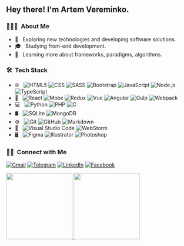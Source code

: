 ## Hey there! I'm Artem Vereminko.

### 👨🏻‍💻 &nbsp;About Me 

- 🤔 &nbsp; Exploring new technologies and developing software solutions.
- 🎓 &nbsp; Studying front-end development.
- 🌱 &nbsp; Learning more about frameworks, paradigms, algorithms.
<!-- - 💼 &nbsp; Working as a junior front-end developer. -->

### 🛠 &nbsp;Tech Stack


- 🌐 &nbsp;
  ![HTML5](https://img.shields.io/badge/-HTML5-333333?style=flat-square&logo=HTML5)
  ![CSS](https://img.shields.io/badge/-CSS-333333?style=flat-square&logo=CSS3&logoColor=1572B6)
  ![SASS](https://img.shields.io/badge/-SASS-333333?style=flat-square&logo=sass)
  ![Bootstrap](https://img.shields.io/badge/-Bootstrap-333333?style=flat-square&logo=bootstrap&logoColor=563D7C)
  ![JavaScript](https://img.shields.io/badge/-JavaScript-333333?style=flat-square&logo=javascript)
  ![Node.js](https://img.shields.io/badge/-Node.js-333333?style=flat-square&logo=node.js)
  ![TypeScript](https://img.shields.io/badge/-TypeScript-333333?style=flat-square&logo=typescript&logoColor=007acc)
- 🧰 &nbsp;
  ![React](https://img.shields.io/badge/-React-333333?style=flat-square&logo=react)
  ![Mobx](https://img.shields.io/badge/-MobX-333333?style=flat-square&logo=mobx)
  ![Redux](https://img.shields.io/badge/-Redux-333333?style=flat-square&logo=redux)
  ![Vue](https://img.shields.io/badge/-Vue-333333?style=flat-square&logo=vue.js)
  ![Angular](https://img.shields.io/badge/-Angular-333333?style=flat-square&logo=angular&logoColor=DD0031)
  ![Gulp](https://img.shields.io/badge/-Gulp-333333?style=flat-square&logo=gulp)
  ![Webpack](https://img.shields.io/badge/-Webpack-333333?style=flat-square&logo=webpack)
- 💻 &nbsp;
  ![Python](https://img.shields.io/badge/-Python-333333?style=flat-square&logo=python)
  ![PHP](https://img.shields.io/badge/-PHP-333333?style=flat-square&logo=C&logoColor=00599C)
  ![C](https://img.shields.io/badge/-C-333333?style=flat-square&logo=C&logoColor=00599C)
- 🛢 &nbsp;
  ![SQLite](https://img.shields.io/badge/-SQLite-333333?style=flat-square&logo=sqlite)
  ![MongoDB](https://img.shields.io/badge/-MongoDB-333333?style=flat-square&logo=mongodb)
- ⚙️ &nbsp;
  ![Git](https://img.shields.io/badge/-Git-333333?style=flat-square&logo=git)
  ![GitHub](https://img.shields.io/badge/-GitHub-333333?style=flat-square&logo=github)
  ![Markdown](https://img.shields.io/badge/-Markdown-333333?style=flat-square&logo=markdown)
- 🔧 &nbsp;
  ![Visual Studio Code](https://img.shields.io/badge/-Visual%20Studio%20Code-333333?style=flat-square&logo=visual-studio-code&logoColor=007ACC)
  ![WebStorm](https://img.shields.io/badge/-WebStorm-333333?style=flat-square&logo=webstorm)
- 🖥 &nbsp;
  ![Figma](https://img.shields.io/badge/-Figma-333333?style=flat-square&logo=figma)
  ![Illustrator](https://img.shields.io/badge/-Illustrator-333333?style=flat-square&logo=adobe-illustrator)
  ![Photoshop](https://img.shields.io/badge/-Photoshop-333333?style=flat-square&logo=adobe-photoshop)
  

### 🤝🏻 &nbsp;Connect with Me

[![Gmail](https://img.shields.io/badge/-Gmail-333333?style=for-the-badge&logo=gmail)](mailto:temaspsxxx@gmail.com)
[![Telegram](https://img.shields.io/badge/-Telegram-333333?style=for-the-badge&logo=telegram)](https://t.me/artem_veremienko)
[![LinkedIn](https://img.shields.io/badge/-LinkedIn-333333?style=for-the-badge&logo=linkedin&logoColor=0075B5)](https://www.linkedin.com/in/artem-veremienko/)
[![Facebook](https://img.shields.io/badge/-Facebook-333333?style=for-the-badge&logo=facebook)](https://www.facebook.com/ArtemVeremienko)


<a href="https://github.com/ArtemVeremienko">
  <img height="180em" src="https://github-readme-stats.vercel.app/api?username=ArtemVeremienko&theme=buefy&show_icons=true" />
  <img height="180em" src="https://github-readme-stats.vercel.app/api/top-langs/?username=ArtemVeremienko&theme=buefy&layout=compact" />
</a>

